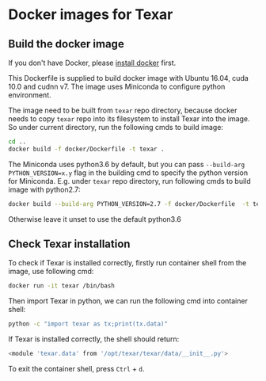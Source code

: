 # Docker images for Texar

## Build the docker image

If you don't have Docker, please [install docker](https://docs.docker.com/engine/installation/) first.

This Dockerfile is supplied to build docker image with Ubuntu 16.04, cuda 10.0 and cudnn v7. The image uses Miniconda to configure python environment.

The image need to be built from `texar` repo directory, because docker needs to copy `texar` repo into its filesystem to install Texar into the image. So under current directory, run the following cmds to build image:

```bash
cd .. 
docker build -f docker/Dockerfile -t texar .
```

The Miniconda uses python3.6 by default, but you can pass `--build-arg PYTHON_VERSION=x.y` flag in the building cmd to specify the python version for Miniconda. E.g. under `texar` repo directory, run following cmds to build image with python2.7:

```bash
docker build --build-arg PYTHON_VERSION=2.7 -f docker/Dockerfile  -t texar  . 
```

Otherwise leave it unset to use the default python3.6

## Check Texar installation

To check if Texar is installed correctly, firstly run container shell from the image, use following cmd:

```bash
docker run -it texar /bin/bash
```

Then import Texar in python, we can run the following cmd into container shell:

```bash
python -c "import texar as tx;print(tx.data)"
```

If Texar is installed correctly, the shell should return:

```bash
<module 'texar.data' from '/opt/texar/texar/data/__init__.py'>
```

To exit the container shell, press `Ctrl` + `d`.
